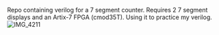 Repo containing verilog for a 7 segment counter. Requires 2 7 segment displays and an Artix-7 FPGA (cmod35T). Using it to practice my verilog.
![IMG_4211](https://github.com/davidb990/7segment/assets/90688786/db73bdd5-c0f7-466b-91c3-10a60aa497fd)
